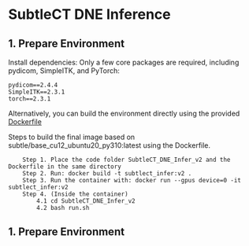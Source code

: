 # SubtleCT DNE Inference

##  1. Prepare Environment
Install dependencies:
Only a few core packages are required, including pydicom, SimpleITK, and PyTorch:

```
pydicom==2.4.4
SimpleITK==2.3.1
torch==2.3.1
```

Alternatively, you can build the environment directly using the provided [Dockerfile](https://github.com/ZhangZhiHao233/subtlect-inference/blob/main/Dockerfile)

Steps to build the final image based on subtle/base_cu12_ubuntu20_py310:latest using the Dockerfile.

```
	Step 1. Place the code folder SubtleCT_DNE_Infer_v2 and the Dockerfile in the same directory
	Step 2. Run: docker build -t subtlect_infer:v2 .
	Step 3. Run the container with: docker run --gpus device=0 -it subtlect_infer:v2
	Step 4. (Inside the container)
		4.1 cd SubtleCT_DNE_Infer_v2
		4.2 bash run.sh
```
##  1. Prepare Environment
